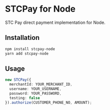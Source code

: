 # STCPay for Node

STC Pay direct payment implementation for Node.

## Installation
```sh
npm install stcpay-node
yarn add stcpay-node
```

## Usage
```ts
new STCPay({
  merchantId: YOUR_MERCHANT_ID,
  username: YOUR_USERNAME,
  password: YOUR_PASSWORD,
  testing: false
}).authorize(CUSTOMER_PHONE_NO, AMOUNT);
```